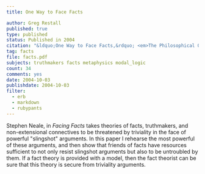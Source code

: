 ```yaml
---
title: One Way to Face Facts

author: Greg Restall
published: true
type: published
status: Published in 2004
citation: "&ldquo;One Way to Face Facts,&rdquo; <em>The Philosophical Quarterly</em>, 54 (2004) 420&ndash;426."
tag: facts
file: facts.pdf
subjects: truthmakers facts metaphysics modal_logic
count: 34
comments: yes
date: 2004-10-03
publishdate: 2004-10-03
filter:
  - erb
  - markdown
  - rubypants
---
```

Stephen Neale, in <em>Facing Facts</em> takes theories of facts, truthmakers, and non-extensional connectives to be threatened by triviality in the face of powerful "slingshot" arguments. In this paper I rehearse the most powerful of these arguments, and then show that friends of facts have resources sufficient to not only resist slingshot arguments but also to be untroubled by them. If a fact theory is provided with a model, then the fact theorist can be sure that this theory is secure from triviality arguments.
